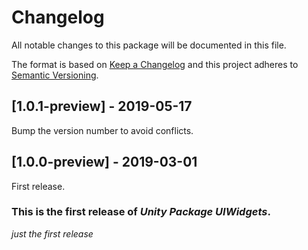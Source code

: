# Changelog
All notable changes to this package will be documented in this file.

The format is based on [Keep a Changelog](http://keepachangelog.com/en/1.0.0/)
and this project adheres to [Semantic Versioning](http://semver.org/spec/v2.0.0.html).

## [1.0.1-preview] - 2019-05-17

Bump the version number to avoid conflicts.

## [1.0.0-preview] - 2019-03-01

First release.

### This is the first release of *Unity Package UIWidgets*.

*just the first release*
